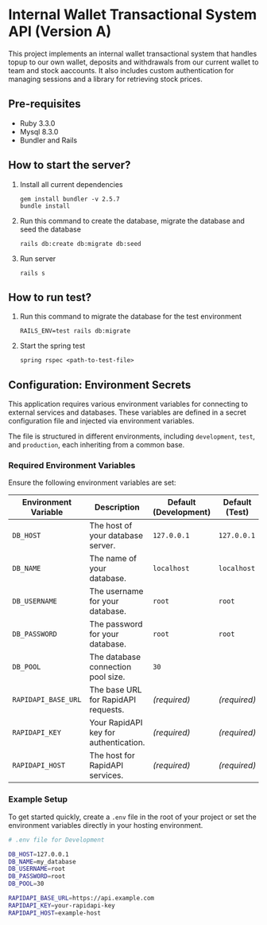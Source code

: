 # Internal Wallet Transactional System API (Version A)

This project implements an internal wallet transactional system that handles topup to our own wallet, deposits and withdrawals from our current wallet to team and stock aaccounts. It also includes custom authentication for managing sessions and a library for retrieving stock prices.

## Pre-requisites
- Ruby 3.3.0
- Mysql 8.3.0
- Bundler and Rails

## How to start the server?
1. Install all current dependencies
    ```
    gem install bundler -v 2.5.7
    bundle install
    ```

2. Run this command to create the database, migrate the database and seed the database
    ```
    rails db:create db:migrate db:seed
    ```

3. Run server
    ```
    rails s
    ```

## How to run test?

1. Run this command to migrate the database for the test environment
    ```
    RAILS_ENV=test rails db:migrate
    ```

2. Start the spring test
    ```
    spring rspec <path-to-test-file>
    ```

## Configuration: Environment Secrets

This application requires various environment variables for connecting to external services and databases. These variables are defined in a secret configuration file and injected via environment variables.

The file is structured in different environments, including `development`, `test`, and `production`, each inheriting from a common base.

### Required Environment Variables

Ensure the following environment variables are set:

| Environment Variable   | Description                                        | Default (Development) | Default (Test) |
|------------------------|----------------------------------------------------|-----------------------|----------------|
| `DB_HOST`              | The host of your database server.                  | `127.0.0.1`           | `127.0.0.1`    |
| `DB_NAME`              | The name of your database.                         | `localhost`             | `localhost`      |
| `DB_USERNAME`          | The username for your database.                    | `root`                | `root`         |
| `DB_PASSWORD`          | The password for your database.                    | `root`                | `root`         |
| `DB_POOL`              | The database connection pool size.                 | `30`                  |                |
| `RAPIDAPI_BASE_URL`     | The base URL for RapidAPI requests.                | *(required)*          | *(required)*   |
| `RAPIDAPI_KEY`          | Your RapidAPI key for authentication.              | *(required)*          | *(required)*   |
| `RAPIDAPI_HOST`         | The host for RapidAPI services.                    | *(required)*          | *(required)*   |

### Example Setup

To get started quickly, create a `.env` file in the root of your project or set the environment variables directly in your hosting environment.

```bash
# .env file for Development

DB_HOST=127.0.0.1
DB_NAME=my_database
DB_USERNAME=root
DB_PASSWORD=root
DB_POOL=30

RAPIDAPI_BASE_URL=https://api.example.com
RAPIDAPI_KEY=your-rapidapi-key
RAPIDAPI_HOST=example-host
```